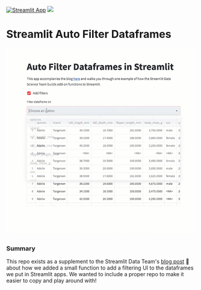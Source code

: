 [![Streamlit App](https://static.streamlit.io/badges/streamlit_badge_black_white.svg)](https://st-filter-dataframe.streamlitapp.com/) <a href="https://github.com/arnaudmiribel/streamlit-extras"> <img src="https://img.shields.io/badge/-%F0%9F%AA%A2%20featured%20extra-e8ded1"></img></a>

# Streamlit Auto Filter Dataframes

![Demo](filter_auto_capture.gif)

### Summary

This repo exists as a supplement to the Streamlit Data Team's [blog post](https://blog.streamlit.io/auto-generate-a-dataframe-filtering-ui-in-streamlit-with-filter_dataframe/) 🎉 about how we added a small function to add a filtering UI to the dataframes we put in Streamlit apps. We wanted to include a proper repo to make it easier to copy and play around with!

